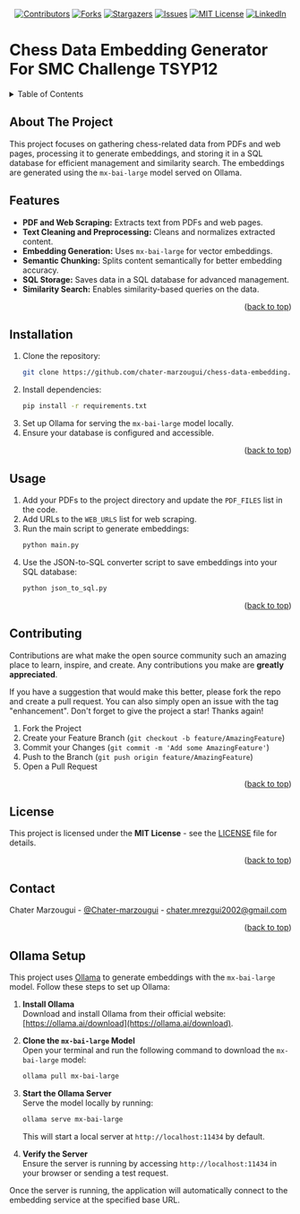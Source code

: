 <a name="readme-top"></a>
<div align="center">

[![Contributors][contributors-shield]][contributors-url]
[![Forks][forks-shield]][forks-url]
[![Stargazers][stars-shield]][stars-url]
[![Issues][issues-shield]][issues-url]
[![MIT License][license-shield]][license-url]
[![LinkedIn][linkedin-shield]](https://www.linkedin.com/in/chater-marzougui-342125299/)
</div>


# Chess Data Embedding Generator For SMC Challenge TSYP12
<!-- TABLE OF CONTENTS -->
<details>
  <summary>Table of Contents</summary>
  <ol>
    <li><a href="#about-the-project">About The Project</a></li>
    <li><a href="#features">Features</a></li>
    <li><a href="#installation">Installation</a></li>
    <li><a href="#usage">Usage</a></li>
    <li><a href="#contributing">Contributing</a></li>
    <li><a href="#license">License</a></li>
    <li><a href="#contact">Contact</a></li>
  </ol>
</details>

<!-- ABOUT THE PROJECT -->
## About The Project
This project focuses on gathering chess-related data from PDFs and web pages, processing it to generate embeddings, and storing it in a SQL database for efficient management and similarity search. The embeddings are generated using the `mx-bai-large` model served on Ollama.

## Features
- **PDF and Web Scraping:** Extracts text from PDFs and web pages.
- **Text Cleaning and Preprocessing:** Cleans and normalizes extracted content.
- **Embedding Generation:** Uses `mx-bai-large` for vector embeddings.
- **Semantic Chunking:** Splits content semantically for better embedding accuracy.
- **SQL Storage:** Saves data in a SQL database for advanced management.
- **Similarity Search:** Enables similarity-based queries on the data.

<p align="right">(<a href="#readme-top">back to top</a>)</p>

## Installation

1. Clone the repository:
   ```bash
   git clone https://github.com/chater-marzougui/chess-data-embedding.git
   ```
2. Install dependencies:
   ```bash
   pip install -r requirements.txt
   ```
3. Set up Ollama for serving the `mx-bai-large` model locally.
4. Ensure your database is configured and accessible.

<p align="right">(<a href="#readme-top">back to top</a>)</p>

## Usage

1. Add your PDFs to the project directory and update the `PDF_FILES` list in the code.
2. Add URLs to the `WEB_URLS` list for web scraping.
3. Run the main script to generate embeddings:
   ```bash
   python main.py
   ```
4. Use the JSON-to-SQL converter script to save embeddings into your SQL database:
   ```bash
   python json_to_sql.py
   ```

<p align="right">(<a href="#readme-top">back to top</a>)</p>

## Contributing

Contributions are what make the open source community such an amazing place to learn, inspire, and create. Any contributions you make are **greatly appreciated**.

If you have a suggestion that would make this better, please fork the repo and create a pull request. You can also simply open an issue with the tag "enhancement".
Don't forget to give the project a star! Thanks again!

1. Fork the Project
2. Create your Feature Branch (`git checkout -b feature/AmazingFeature`)
3. Commit your Changes (`git commit -m 'Add some AmazingFeature'`)
4. Push to the Branch (`git push origin feature/AmazingFeature`)
5. Open a Pull Request

<p align="right">(<a href="#readme-top">back to top</a>)</p>

## License

This project is licensed under the **MIT License** - see the [LICENSE](LICENSE) file for details.

<p align="right">(<a href="#readme-top">back to top</a>)</p>

<!-- CONTACT -->
## Contact

Chater Marzougui - [@Chater-marzougui][linkedin-url] - chater.mrezgui2002@gmail.com

<p align="right">(<a href="#readme-top">back to top</a>)</p>

<!-- MARKDOWN LINKS & IMAGES -->
[contributors-shield]: https://img.shields.io/github/contributors/chater-marzougui/chess-data-embedding.svg?style=for-the-badge
[contributors-url]: https://github.com/chater-marzougui/chess-data-embedding/graphs/contributors
[forks-shield]: https://img.shields.io/github/forks/chater-marzougui/chess-data-embedding.svg?style=for-the-badge
[forks-url]: https://github.com/chater-marzougui/chess-data-embedding/network/members
[stars-shield]: https://img.shields.io/github/stars/chater-marzougui/chess-data-embedding.svg?style=for-the-badge
[stars-url]: https://github.com/chater-marzougui/chess-data-embedding/stargazers
[issues-shield]: https://img.shields.io/github/issues/chater-marzougui/chess-data-embedding.svg?style=for-the-badge
[issues-url]: https://github.com/chater-marzougui/chess-data-embedding/issues
[license-shield]: https://img.shields.io/github/license/chater-marzougui/chess-data-embedding.svg?style=for-the-badge
[license-url]: https://github.com/chater-marzougui/chess-data-embedding/blob/master/LICENSE.txt
[linkedin-shield]: https://img.shields.io/badge/-LinkedIn-black.svg?style=for-the-badge&logo=linkedin&colorB=555
[linkedin-url]: https://linkedin.com/in/chater-marzougui-342125299


## Ollama Setup

This project uses [Ollama](https://ollama.ai/) to generate embeddings with the `mx-bai-large` model. Follow these steps to set up Ollama:

1. **Install Ollama**  
   Download and install Ollama from their official website: [https://ollama.ai/download](https://ollama.ai/download).

2. **Clone the `mx-bai-large` Model**  
   Open your terminal and run the following command to download the `mx-bai-large` model:
   ```bash
   ollama pull mx-bai-large
   ```

3. **Start the Ollama Server**  
   Serve the model locally by running:
   ```bash
   ollama serve mx-bai-large
   ```
   This will start a local server at `http://localhost:11434` by default.

4. **Verify the Server**  
   Ensure the server is running by accessing `http://localhost:11434` in your browser or sending a test request.

Once the server is running, the application will automatically connect to the embedding service at the specified base URL.
